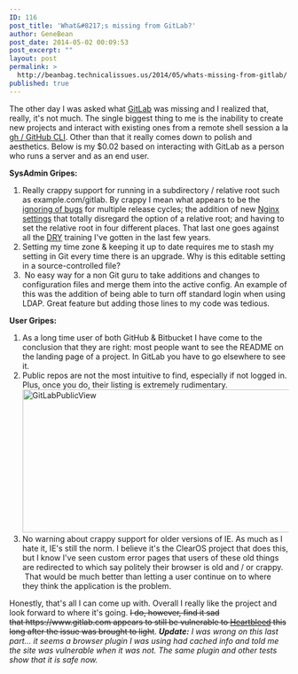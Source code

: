 ```yaml
---
ID: 116
post_title: 'What&#8217;s missing from GitLab?'
author: GeneBean
post_date: 2014-05-02 00:09:53
post_excerpt: ""
layout: post
permalink: >
  http://beanbag.technicalissues.us/2014/05/whats-missing-from-gitlab/
published: true
---
```

The other day I was asked what <a href="http://bit.ly/1nRNoIH" target="_blank">GitLab</a> was missing and I realized that, really, it's not much. The single biggest thing to me is the inability to create new projects and interact with existing ones from a remote shell session a la <a href="https://github.com/jingweno/gh/blob/master/README.md">gh / GitHub CLI</a>. Other than that it really comes down to polish and aesthetics. Below is my $0.02 based on interacting with GitLab as a person who runs a server and as an end user.
<!--more-->

<strong>SysAdmin Gripes:</strong>
<ol>
	<li>Really crappy support for running in a subdirectory / relative root such as example.com/gitlab. By crappy I mean what appears to be the <a href="http://bit.ly/1nRNEHH" target="_blank">ignoring of bugs</a> for multiple release cycles; the addition of new <a href="https://github.com/gitlabhq/gitlabhq/commit/8af94ed75505f0253823b9b2d44320fecea5b5fb#diff-9b454209a2f1343b7b950c8c1b867133" target="_blank">Nginx settings</a> that totally disregard the option of a relative root; and having to set the relative root in four different places. That last one goes against all the <a style="font-style: normal" href="http://bit.ly/R64GEu">DRY</a> training I've gotten in the last few years.</li>
	<li>Setting my time zone &amp; keeping it up to date requires me to stash my setting in Git every time there is an upgrade. Why is this editable setting in a source-controlled file?</li>
	<li> No easy way for a non Git guru to take additions and changes to configuration files and merge them into the active config. An example of this was the addition of being able to turn off standard login when using LDAP. Great feature but adding those lines to my code was tedious.</li>
</ol>
<strong>User Gripes:</strong>
<ol>
	<li>As a long time user of both GitHub &amp; Bitbucket I have come to the conclusion that they are right: most people want to see the README on the landing page of a project. In GitLab you have to go elsewhere to see it.</li>
	<li>Public repos are not the most intuitive to find, especially if not logged in. Plus, once you do, their listing is extremely rudimentary. <a href="http://res.cloudinary.com/genebean/image/upload/v1438140569/GitLabPublicView_u16hov.png"><img class="aligncenter size-full wp-image-120" src="http://res.cloudinary.com/genebean/image/upload/v1438140569/GitLabPublicView_u16hov.png" alt="GitLabPublicView" width="735" height="258" /></a></li>
	<li>No warning about crappy support for older versions of IE. As much as I hate it, IE's still the norm. I believe it's the ClearOS project that does this, but I know I've seen custom error pages that users of these old things are redirected to which say politely their browser is old and / or crappy.  That would be much better than letting a user continue on to where they think the application is the problem.</li>
</ol>
Honestly, that's all I can come up with. Overall I really like the project and look forward to where it's going. <del>I do, however, find it sad that https://www.gitlab.com appears to still be vulnerable to <a href="http://bit.ly/1i8jJmD" target="_blank">Heartbleed</a> this long after the issue was brought to light</del>. <em><strong>Update:</strong> I was wrong on this last part... it seems a browser plugin I was using had cached info and told me the site was vulnerable when it was not. The same plugin and other tests show that it is safe now.</em>
